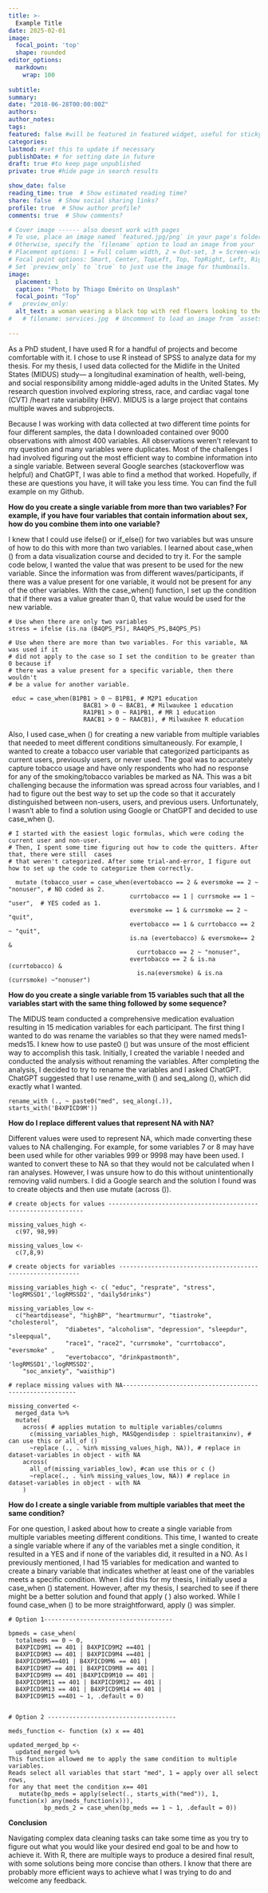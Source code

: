 ```yaml
---
title: >-
  Example Title
date: 2025-02-01
image:
  focal_point: 'top'
  shape: rounded
editor_options: 
  markdown: 
    wrap: 100
    
subtitle: 
summary: 
date: "2018-06-28T00:00:00Z"
authors:
author_notes:
tags:
featured: false #will be featured in featured widget, useful for sticky items or announcements
categories:
lastmod: #set this to update if necessary
publishDate: # for setting date in future
draft: true #to keep page unpublished
private: true #hide page in search results

show_date: false
reading_time: true  # Show estimated reading time?
share: false  # Show social sharing links?
profile: true  # Show author profile?
comments: true  # Show comments?

# Cover image ------ also doesnt work with pages
# To use, place an image named `featured.jpg/png` in your page's folder.
# Otherwise, specify the `filename` option to load an image from your `assets/media/` folder.
# Placement options: 1 = Full column width, 2 = Out-set, 3 = Screen-width
# Focal point options: Smart, Center, TopLeft, Top, TopRight, Left, Right, BottomLeft, Bottom, BottomRight
# Set `preview_only` to `true` to just use the image for thumbnails.
image:
  placement: 1
  caption: "Photo by Thiago Emérito on Unsplash"
  focal_point: "Top"
#   preview_only: 
  alt_text: a woman wearing a black top with red flowers looking to the left.
#   # filename: services.jpg  # Uncomment to load an image from `assets/media/` instead.    
    
---
```




<!--more-->

As a PhD student, I have used R for a handful of projects and become comfortable with it.
I chose to use R instead of SPSS to analyze data for my thesis. 
For my thesis, I used data collected for the Midlife in the United States (MIDUS) study— a longitudinal examination of health, well-being,
and social responsibility among middle-aged adults in the United States. 
My research question involved exploring stress, race, and cardiac vagal tone (CVT) /heart rate variability (HRV). 
MIDUS is a large project that contains multiple waves and subprojects.

Because I was working with data collected at two different time points for four different samples, 
the data I downloaded contained over 9000 observations with almost 400 variables. 
All observations weren’t relevant to my question and many variables were duplicates. 
Most of the challenges I had involved figuring out the most efficient way to combine 
information into a single variable. Between several Google searches (stackoverflow was helpful) and ChatGPT, 
I was able to find a method that worked. Hopefully, if these are questions you have, it will take you less time. 
You can find the full example on my Github.

**How do you create a single variable from more than two variables? For example, if you have four
variables that contain information about sex, how do you combine them into one variable?**

I knew that I could use ifelse() or if_else() for two variables but was unsure of how to do this with more than two variables. I learned about case_when () from a data visualization course and decided to try it. For the sample code below, I wanted the value that was present to be used for the new variable. Since the information was from different waves/participants, if there was a value present for one variable, it would not be present for any of the other variables. With the case_when() function, I set up the condition that if there was a value greater than 0, that value would be used for the new variable. 

```         
# Use when there are only two variables
stress = ifelse (is.na (B4QPS_PS), RA4QPS_PS,B4QPS_PS)

# Use when there are more than two variables. For this variable, NA was used if it
# did not apply to the case so I set the condition to be greater than 0 because if 
# there was a value present for a specific variable, then there wouldn't
# be a value for another variable. 

 educ = case_when(B1PB1 > 0 ~ B1PB1, # M2P1 education
                     BACB1 > 0 ~ BACB1, # Milwaukee 1 education
                     RA1PB1 > 0 ~ RA1PB1, # MR 1 education
                     RAACB1 > 0 ~ RAACB1), # Milwaukee R education
```

Also, I used case_when () for creating a new variable from multiple variables that needed 
to meet different conditions simultaneously. For example, I wanted to create a tobacco user 
variable that categorized participants as current users, previously users, or never used. 
The goal was to accurately capture tobacco usage and have only respondents who had no response 
for any of the smoking/tobacco variables be marked as NA. This was a bit challenging because the 
information was spread across four variables, and I had to figure out the best way to set up the 
code so that it accurately distinguished between non-users, users, and previous users. 
Unfortunately, I wasn’t able to find a solution using Google or ChatGPT and decided to use case_when ().

```         
# I started with the easiest logic formulas, which were coding the current user and non-user. 
# Then, I spent some time figuring out how to code the quitters. After that, there were still  cases
# that weren't categorized. After some trial-and-error, I figure out how to set up the code to categorize them correctly.
  
  mutate (tobacco_user = case_when(evertobacco == 2 & eversmoke == 2 ~ "nonuser", # NO coded as 2. 
                                  currtobacco == 1 | currsmoke == 1 ~ "user",  # YES coded as 1.
                                  eversmoke == 1 & currsmoke == 2 ~ "quit",
                                  evertobacco == 1 & currtobacco == 2 ~ "quit",
                                  is.na (evertobacco) & eversmoke== 2 & 
                                    currtobacco == 2 ~ "nonuser",
                                  evertobacco == 2 & is.na (currtobacco) & 
                                    is.na(eversmoke) & is.na (currsmoke) ~"nonuser")
```

**How do you create a single variable from 15 variables such that all the variables start with the
same thing followed by some sequence?**

The MIDUS team conducted a comprehensive medication evaluation resulting in 15 medication 
variables for each participant. The first thing I wanted to do was rename the variables 
so that they were named meds1-meds15. I knew how to use paste0 () but was unsure of the 
most efficient way to accomplish this task. Initially, I created the variable I needed and 
conducted the analysis without renaming the variables. After completing the analysis, I decided 
to try to rename the variables and I asked ChatGPT. ChatGPT suggested that I use rename_with () 
and seq_along (), which did exactly what I wanted.

```         
rename_with (., ~ paste0("med", seq_along(.)), starts_with('B4XPICD9M')) 
```

**How do I replace different values that represent NA with NA?**

Different values were used to represent NA, which made converting these values to NA challenging. 
For example, for some variables 7 or 8 may have been used while for other variables 999 or 9998 may have been used. 
I wanted to convert these to NA so that they would not be calculated when I ran analyses. 
However, I was unsure how to do this without unintentionally removing valid numbers. 
I did a Google search and the solution I found was to create objects and then use mutate (across ()).

```         
# create objects for values ---------------------------------------------------------------

missing_values_high <- 
  c(97, 98,99)

missing_values_low <- 
  c(7,8,9)

# create objects for variables -----------------------------------------------------------

missing_variables_high <- c( "educ", "resprate", "stress", 'logRMSSD1','logRMSSD2', "daily5drinks")

missing_variables_low <- 
  c("heartdisease", "highBP", "heartmurmur", "tiastroke", "cholesterol", 
                "diabetes", "alcoholism", "depression", "sleepdur", "sleepqual",
                "race1", "race2", "currsmoke", "currtobacco",  "eversmoke" , 
                "evertobacco", "drinkpastmonth", 'logRMSSD1','logRMSSD2',
    "soc_anxiety", "waisthip")

# replace missing values with NA---------------------------------------------------------

missing_converted <- 
  merged_data %>% 
  mutate(
    across( # applies mutation to multiple variables/columns
      c(missing_variables_high, MASQgendisdep : spieltraitanxinv), # can use this or all_of ()
      ~replace (., . %in% missing_values_high, NA)), # replace in dataset-variables in object - with NA
    across(
      all_of(missing_variables_low), #can use this or c ()
      ~replace(., . %in% missing_values_low, NA)) # replace in dataset-variables in object - with NA
    ) 
```

**How do I create a single variable from multiple variables that meet the same condition?**

For one question, I asked about how to create a single variable from multiple variables meeting different conditions. 
This time, I wanted to create a single variable where if any of the variables met a single condition, 
it resulted in a YES and if none of the variables did, it resulted in a NO. As I previously mentioned, 
I had 15 variables for medication and wanted to create a binary variable that indicates whether at 
least one of the variables meets a specific condition. When I did this for my thesis, 
I initially used a case_when () statement. However, after my thesis, I searched to see if there might 
be a better solution and found that apply ( ) also worked. While I found case_when () to be more straightforward, 
apply () was simpler. 

```         
# Option 1------------------------------------

bpmeds = case_when( 
  totalmeds == 0 ~ 0,
  B4XPICD9M1 == 401 | B4XPICD9M2 ==401 | 
  B4XPICD9M3 == 401 | B4XPICD9M4 ==401 | 
  B4XPICD9M5==401 | B4XPICD9M6 == 401 | 
  B4XPICD9M7 == 401 | B4XPICD9M8 == 401 | 
  B4XPICD9M9 == 401 |B4XPICD9M10 == 401 | 
  B4XPICD9M11 == 401 | B4XPICD9M12 == 401 | 
  B4XPICD9M13 == 401 | B4XPICD9M14 == 401 | 
  B4XPICD9M15 ==401 ~ 1, .default = 0)


# Option 2 ------------------------------------

meds_function <- function (x) x == 401

updated_merged_bp <- 
  updated_merged %>% 
This function allowed me to apply the same condition to multiple variables.
Reads select all variables that start "med", 1 = apply over all select rows, 
for any that meet the condition x== 401
   mutate(bp_meds = apply(select(., starts_with("med")), 1, function(x) any(meds_function(x))), 
          bp_meds_2 = case_when(bp_meds == 1 ~ 1, .default = 0)) 
```

**Conclusion**

Navigating complex data cleaning tasks can take some time as you try to figure out what you would like your desired end goal
to be and how to achieve it. With R, there are multiple ways to produce a desired final result, with some solutions being
more concise than others. I know that there are probably more efficient ways to achieve what I was trying to do and welcome 
any feedback. 


